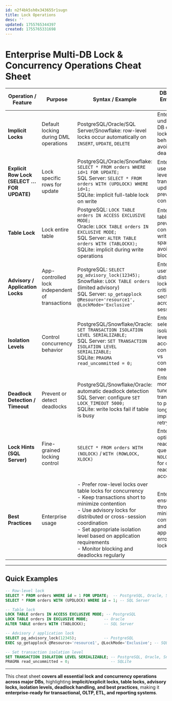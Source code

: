 ```yaml
---
id: n2f4bk5sh0x343655r1sugn
title: Lock Operations
desc: ''
updated: 1755765344397
created: 1755765331698
---
```


# **Enterprise Multi-DB Lock & Concurrency Operations Cheat Sheet**

| Operation / Feature                         | Purpose                                         | Syntax / Example                                                                                                                                                                                                                                                                                                 | DB Notes / Enterprise Tips                                                                             |
| ------------------------------------------- | ----------------------------------------------- | ---------------------------------------------------------------------------------------------------------------------------------------------------------------------------------------------------------------------------------------------------------------------------------------------------------------- | ------------------------------------------------------------------------------------------------------ |
| **Implicit Locks**                          | Default locking during DML operations           | PostgreSQL/Oracle/SQL Server/Snowflake: row-level locks occur automatically on `INSERT`, `UPDATE`, `DELETE`                                                                                                                                                                                                      | Enterprise: understand DB default locking behavior to avoid deadlocks.                                 |
| **Explicit Row Lock (SELECT … FOR UPDATE)** | Lock specific rows for update                   | PostgreSQL/Oracle/Snowflake: `SELECT * FROM orders WHERE id=1 FOR UPDATE;` <br> SQL Server: `SELECT * FROM orders WITH (UPDLOCK) WHERE id=1;` <br> SQLite: implicit full-table lock on write                                                                                                                     | Enterprise: use row-level locks in transactional updates to prevent race conditions.                   |
| **Table Lock**                              | Lock entire table                               | PostgreSQL: `LOCK TABLE orders IN ACCESS EXCLUSIVE MODE;` <br> Oracle: `LOCK TABLE orders IN EXCLUSIVE MODE;` <br> SQL Server: `ALTER TABLE orders WITH (TABLOCKX);` <br> SQLite: implicit during write operations                                                                                               | Enterprise: table locks prevent concurrent writes; use sparingly to avoid blocking.                    |
| **Advisory / Application Locks**            | App-controlled lock independent of transactions | PostgreSQL: `SELECT pg_advisory_lock(12345);` <br> Snowflake: `LOCK TABLE orders` (limited advisory) <br> SQL Server: `sp_getapplock @Resource='resource1', @LockMode='Exclusive'`                                                                                                                               | Enterprise: useful for distributed locks or critical sections across sessions.                         |
| **Isolation Levels**                        | Control concurrency behavior                    | PostgreSQL/Snowflake/Oracle: `SET TRANSACTION ISOLATION LEVEL SERIALIZABLE;` <br> SQL Server: `SET TRANSACTION ISOLATION LEVEL SERIALIZABLE;` <br> SQLite: `PRAGMA read_uncommitted = 0;`                                                                                                                        | Enterprise: select isolation level according to consistency vs concurrency needs.                      |
| **Deadlock Detection / Timeout**            | Prevent or detect deadlocks                     | PostgreSQL/Snowflake/Oracle: automatic deadlock detection <br> SQL Server: configure `SET LOCK_TIMEOUT 5000;` <br> SQLite: write locks fail if table is busy                                                                                                                                                     | Enterprise: monitor and tune transactions to prevent long waits; implement retry logic.                |
| **Lock Hints (SQL Server)**                 | Fine-grained locking control                    | `SELECT * FROM orders WITH (NOLOCK)` / `WITH (ROWLOCK, XLOCK)`                                                                                                                                                                                                                                                   | Enterprise: optimize read-heavy queries; use `NOLOCK` only for dirty reads where acceptable.           |
| **Best Practices**                          | Enterprise usage                                | - Prefer row-level locks over table locks for concurrency <br> - Keep transactions short to minimize contention <br> - Use advisory locks for distributed or cross-session coordination <br> - Set appropriate isolation level based on application requirements <br> - Monitor blocking and deadlocks regularly | Enterprise: ensures high throughput, minimizes contention, and avoids application errors due to locks. |

---

## **Quick Examples**

```sql
-- Row-level lock
SELECT * FROM orders WHERE id = 1 FOR UPDATE;  -- PostgreSQL, Oracle, Snowflake
SELECT * FROM orders WITH (UPDLOCK) WHERE id = 1; -- SQL Server

-- Table lock
LOCK TABLE orders IN ACCESS EXCLUSIVE MODE; -- PostgreSQL
LOCK TABLE orders IN EXCLUSIVE MODE;       -- Oracle
ALTER TABLE orders WITH (TABLOCKX);        -- SQL Server

-- Advisory / application lock
SELECT pg_advisory_lock(12345);            -- PostgreSQL
EXEC sp_getapplock @Resource='resource1', @LockMode='Exclusive'; -- SQL Server

-- Set transaction isolation level
SET TRANSACTION ISOLATION LEVEL SERIALIZABLE; -- PostgreSQL, Oracle, Snowflake, SQL Server
PRAGMA read_uncommitted = 0;                  -- SQLite
```

---

This cheat sheet **covers all essential lock and concurrency operations across major DBs**, highlighting **implicit/explicit locks, table locks, advisory locks, isolation levels, deadlock handling, and best practices**, making it **enterprise-ready for transactional, OLTP, ETL, and reporting systems**.
